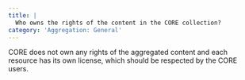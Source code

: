 ```yaml
---
title: |
  Who owns the rights of the content in the CORE collection?
category: 'Aggregation: General'
---
```

CORE does not own any rights of the aggregated content and each
resource has its own license, which should be respected
by the CORE users.
